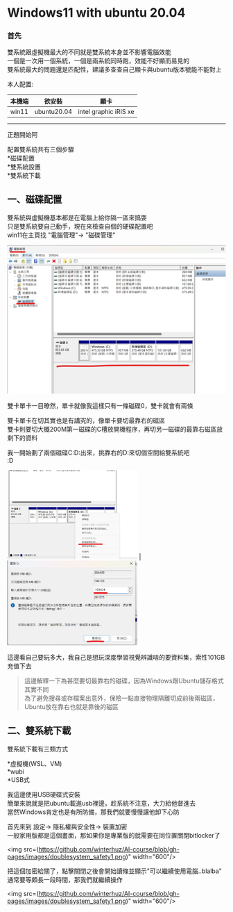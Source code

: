 # Windows11 with ubuntu 20.04

### 首先 
雙系統跟虛擬機最大的不同就是雙系統本身並不影響電腦效能  
一個是一次用一個系統，一個是兩系統同時跑，效能不好顯而易見的  
雙系統最大的問題還是匹配性，建議多查查自己顯卡與ubuntu版本號能不能對上  

本人配置:

|本機端 | 欲安裝     | 顯卡                  | 
|------|------------|-----------------------|
|win11 |ubuntu20.04 | intel graphic iRIS xe |

---
正題開始阿  

配置雙系統共有三個步驟  
*磁碟配置  
*雙系統設置  
*雙系統下載  

## 一、磁碟配置 
雙系統與虛擬機基本都是在電腦上給你隔一區來搞耍  
只是雙系統要自己動手，現在來檢查自個的硬碟配置吧  
win11在主頁找 "電腦管理"-> "磁碟管理"  

<img src="https://github.com/winterhuz/AI-course/blob/gh-pages/images/doublesystem_storage.png" width="600"/>  

雙卡單卡一目暸然，單卡就像我這樣只有一條磁碟0，雙卡就會有兩條  

雙卡單卡在切其實也是有講究的，像單卡要切最靠右的磁區  
雙卡則要切大概200M第一磁碟的C槽放開機程序，再切另一磁碟的最靠右磁區放剩下的資料  

我一開始劃了兩個磁碟C:D:出來，挑靠右的D:來切個空間給雙系統吧  
  :D  

 <img src="https://github.com/winterhuz/AI-course/blob/gh-pages/images/doublesystem_storage2.png" width="300"/> |<img src="https://github.com/winterhuz/AI-course/blob/gh-pages/images/doublesystem_storage3.png" width="300"/>  
 
這邊看自己要玩多大，我自己是想玩深度學習視覺辨識啥的要資料集，索性101GB充值下去  

>這邊解釋一下為甚麼要切最靠右的磁碟，因為Windows跟Ubuntu儲存格式其實不同  
>為了避免搜尋或存檔案出意外，保險一點直接物理隔離切成前後兩磁區，Ubuntu放在靠右也就是靠後的磁區


## 二、雙系統下載

雙系統下載有三類方式  

*虛擬機(WSL、VM)  
*wubi  
*USB式  

我這邊使用USB硬碟式安裝  
簡單來說就是把ubuntu載進usb裡邊，趁系統不注意，大力給他督進去  
當然Windows肯定也是有所防備，那我們就要慢慢讓他卸下心防  

首先來到  設定-> 隱私權與安全性-> 裝置加密   
一般家用版都是這個畫面，那如果你是專業版的就需要在同位置關閉bitlocker了  

<img src=(https://github.com/winterhuz/AI-course/blob/gh-pages/images/doublesystem_safety1.png)" width="600"/>  
                                                                                                            
把這個加密給關了，點擊關閉之後會開始讀條並顯示"可以繼續使用電腦..blalba"  
通常要等頗長一段時間，那我們就繼續操作
                                         
<img src=(https://github.com/winterhuz/AI-course/blob/gh-pages/images/doublesystem_safety1.png)" width="600"/>   
                                      
                                         
                                         





